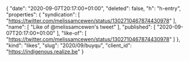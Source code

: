 {
  "date": "2020-09-07T20:17:00+01:00",
  "deleted": false,
  "h": "h-entry",
  "properties": {
    "syndication": [
      "https://twitter.com/melissamcewen/status/1302710467874430978"
    ],
    "name": [
      "Like of @melissamcewen's tweet"
    ],
    "published": [
      "2020-09-07T20:17:00+01:00"
    ],
    "like-of": [
      "https://twitter.com/melissamcewen/status/1302710467874430978"
    ]
  },
  "kind": "likes",
  "slug": "2020/09/buyqu",
  "client_id": "https://indigenous.realize.be"
}

